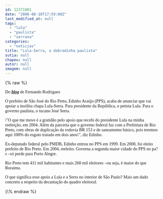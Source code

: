 ```yaml
---
id: 12371801
date: "2006-08-10T17:59:00Z"
last_modified_at: null
tags:
  - "lula"
  - "paulista"
  - "serrana"
categories:
  - "noticias"
title: "Lula-Serra, a dobradinha paulista"
sutia: null
chapeu: null
autor: null
imagem: null
---
```

{\% raw %}
<p><FONT face=Arial></p>
<p><P><FONT face=Verdana>Do <STRONG><EM><A href=\"https://uolpolitica.blog.uol.com.br/\" target=_blank>blog</A></EM></STRONG> de Fernando Rodrigues</FONT></P></p>
<p><P><FONT face=Verdana>O prefeito de São José do Rio Preto, Edinho Araújo (PPS), acaba de anunciar que vai apoiar a insólita chapa Lula-Serra. Para presidente da República, o petista Lula. Para o governo paulista, o tucano José Serra.</FONT></P></p>
<p><P><FONT face=Verdana>\"O que me move é a gratidão pelo apoio que recebi do presidente Lula na minha reeleição, em 2004. Além da parceria que o governo federal faz com a Prefeitura de Rio Preto, com obras de duplicação da rodovia BR 153 e de saneamento básico, pois teremos aqui 100% do esgoto tratado em dois anos\", diz Edinho.</FONT></P></p>
<p><P><FONT face=Verdana>Ex-deputado federal pelo PMDB, Edinho entrou no PPS em 1999. Em 2000, foi eleito prefeito de Rio Preto. Em 2004, reeleito. Governa a segunda maior cidade do PPS no pa?s –só perde para Porto Alegre.</FONT></P></p>
<p><P><FONT face=Verdana>Rio Preto tem 411 mil habitantes e mais 260 mil eleitores –ou seja, é maior do que Roraima.</FONT></P></p>
<p><P><FONT face=Verdana>O que significa esse apoio a Lula e a Serra no interior de São Paulo? Mais um dado concreto a respeito da decantação do quadro eleitoral.</FONT></P></FONT> </p>
{\% endraw %}